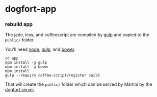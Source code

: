 dogfort-app
===========

### rebuild app

The jade, less, and coffeescript are compiled by [gulp](https://github.com/gulpjs/gulp) and copied to the ```public/``` folder.

You'll need [node](http://nodejs.org/), [gulp](https://github.com/gulpjs/gulp), and [bower](http://bower.io/).

```
cd app
npm install -g gulp
npm install -g bower
npm install
gulp --require coffee-script/register build
```

That will create the ```public/``` folder which can be served by Martini by the [dogfort server](https://github.com/brianstarke/dogfort)
